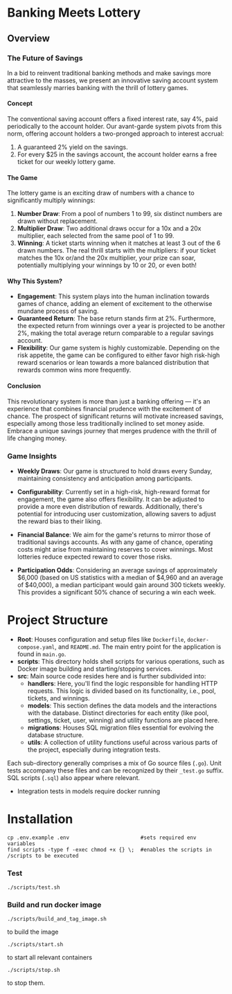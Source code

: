 # Banking Meets Lottery

## Overview

### **The Future of Savings**

In a bid to reinvent traditional banking methods and make savings more attractive to the masses, we present an innovative saving account system that seamlessly marries banking with the thrill of lottery games.

#### **Concept**

The conventional saving account offers a fixed interest rate, say 4%, paid periodically to the account holder. Our avant-garde system pivots from this norm, offering account holders a two-pronged approach to interest accrual:

1. A guaranteed 2% yield on the savings.
2. For every $25 in the savings account, the account holder earns a free ticket for our weekly lottery game.

#### **The Game**

The lottery game is an exciting draw of numbers with a chance to significantly multiply winnings:

1. **Number Draw**: From a pool of numbers 1 to 99, six distinct numbers are drawn without replacement.
2. **Multiplier Draw**: Two additional draws occur for a 10x and a 20x multiplier, each selected from the same pool of 1 to 99.
3. **Winning**: A ticket starts winning when it matches at least 3 out of the 6 drawn numbers. The real thrill starts with the multipliers: if your ticket matches the 10x or/and the 20x multiplier, your prize can soar, potentially multiplying your winnings by 10 or 20, or even both!

#### **Why This System?**

- **Engagement**: This system plays into the human inclination towards games of chance, adding an element of excitement to the otherwise mundane process of saving.
- **Guaranteed Return**: The base return stands firm at 2%. Furthermore, the expected return from winnings over a year is projected to be another 2%, making the total average return comparable to a regular savings account.
- **Flexibility**: Our game system is highly customizable. Depending on the risk appetite, the game can be configured to either favor high risk-high reward scenarios or lean towards a more balanced distribution that rewards common wins more frequently.

#### **Conclusion**

This revolutionary system is more than just a banking offering — it's an experience that combines financial prudence with the excitement of chance. The prospect of significant returns will motivate increased savings, especially among those less traditionally inclined to set money aside. Embrace a unique savings journey that merges prudence with the thrill of life changing money.


### **Game Insights**

- **Weekly Draws**: Our game is structured to hold draws every Sunday, maintaining consistency and anticipation among participants.

- **Configurability**: Currently set in a high-risk, high-reward format for engagement, the game also offers flexibility. It can be adjusted to provide a more even distribution of rewards. Additionally, there's potential for introducing user customization, allowing savers to adjust the reward bias to their liking.

- **Financial Balance**: We aim for the game's returns to mirror those of traditional savings accounts. As with any game of chance, operating costs might arise from maintaining reserves to cover winnings. Most lotteries reduce expected reward to cover those risks.

- **Participation Odds**: Considering an average savings of approximately $6,000 (based on US statistics with a median of $4,960 and an average of $40,000), a median participant would gain around 300 tickets weekly. This provides a significant 50% chance of securing a win each week.

# Project Structure

- **Root**: Houses configuration and setup files like `Dockerfile`, `docker-compose.yaml`, and `README.md`. The main entry point for the application is found in `main.go`.
- **scripts**: This directory holds shell scripts for various operations, such as Docker image building and starting/stopping services.
- **src**: Main source code resides here and is further subdivided into:
  - **handlers**: Here, you'll find the logic responsible for handling HTTP requests. This logic is divided based on its functionality, i.e., pool, tickets, and winnings.
  - **models**: This section defines the data models and the interactions with the database. Distinct directories for each entity (like pool, settings, ticket, user, winning) and utility functions are placed here.
  - **migrations**: Houses SQL migration files essential for evolving the database structure.
  - **utils**: A collection of utility functions useful across various parts of the project, especially during integration tests.

Each sub-directory generally comprises a mix of Go source files (`.go`). Unit tests accompany these files and can be recognized by their `_test.go` suffix. SQL scripts (`.sql`) also appear where relevant.

 - Integration tests in models require docker running


# Installation

```
cp .env.example .env                       #sets required env variables
find scripts -type f -exec chmod +x {} \;  #enables the scripts in /scripts to be executed
```

### Test

`./scripts/test.sh`

### Build and run docker image

`./scripts/build_and_tag_image.sh`

to build the image

`./scripts/start.sh`

to start all relevant containers

`./scripts/stop.sh`

to stop them.